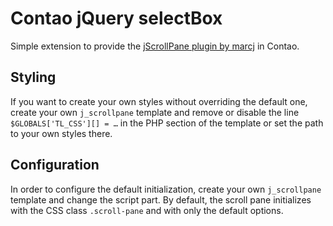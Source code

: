 Contao jQuery selectBox
===================

Simple extension to provide the [jScrollPane plugin by marcj](http://jscrollpane.kelvinluck.com/) in Contao.

## Styling

If you want to create your own styles without overriding the default one, create your own `j_scrollpane` template and remove or disable the line `$GLOBALS['TL_CSS'][] = …` in the PHP section of the template or set the path to your own styles there.

## Configuration

In order to configure the default initialization, create your own `j_scrollpane` template and change the script part. By default, the scroll pane initializes with the CSS class `.scroll-pane` and with only the default options.